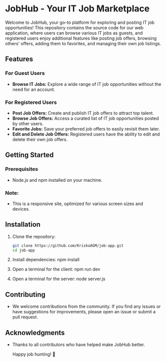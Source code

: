 # JobHub - Your IT Job Marketplace

Welcome to JobHub, your go-to platform for exploring and posting IT job opportunities! This repository contains the source code for our web application, where users can browse various IT jobs as guests, and registered users enjoy additional features like posting job offers, browsing others' offers, adding them to favorites, and managing their own job listings.

## Features

### For Guest Users
* **Browse IT Jobs:** Explore a wide range of IT job opportunities without the need for an account.

### For Registered Users
* **Post Job Offers:** Create and publish IT job offers to attract top talent.
* **Browse Job Offers:** Access a curated list of IT job opportunities posted by other users.
* **Favorite Jobs:** Save your preferred job offers to easily revisit them later.
* **Edit and Delete Job Offers:** Registered users have the ability to edit and delete their own job offers.

## Getting Started

### Prerequisites
- Node.js and npm installed on your machine.

### Note:
- This is a responsive site, optimized for various screen sizes and devices.


## Installation

1. Clone the repository:

   ```bash
   git clone https://github.com/KriskoAGM/job-app.git
   cd job-app

2. Install dependencies:
   npm install

3. Open a terminal for the client:
   npm run dev

4. Open a terminal for the server:
   node server.js

## Contributing

- We welcome contributions from the community. If you find any issues or have suggestions for improvements, please open an issue or submit a pull request.

## Acknowledgments 

- Thanks to all contributors who have helped make JobHub better.

  Happy job hunting! 🚀
